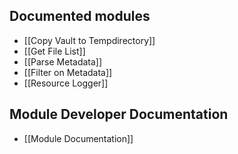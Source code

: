 ## Documented modules
- [[Copy Vault to Tempdirectory]]
- [[Get File List]]
- [[Parse Metadata]]
- [[Filter on Metadata]]
- [[Resource Logger]]

## Module Developer Documentation
- [[Module Documentation]]


